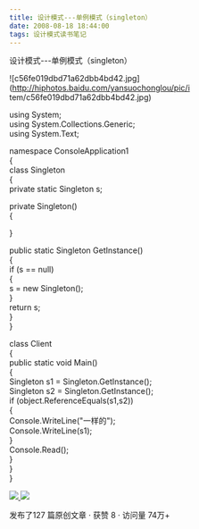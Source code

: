 ```yaml
---
title: 设计模式---单例模式（singleton）
date: 2008-08-18 18:44:00
tags: 设计模式读书笔记
---
```

设计模式---单例模式（singleton）

![c56fe019dbd71a62dbb4bd42.jpg](http://hiphotos.baidu.com/yansuochonglou/pic/i
tem/c56fe019dbd71a62dbb4bd42.jpg)

using System;  
using System.Collections.Generic;  
using System.Text;

namespace ConsoleApplication1  
{  
class Singleton  
{  
private static Singleton s;

private Singleton()  
{  
  
}

public static Singleton GetInstance()  
{  
if (s == null)  
{  
s = new Singleton();  
}  
return s;  
}  
}

class Client  
{  
public static void Main()  
{  
Singleton s1 = Singleton.GetInstance();  
Singleton s2 = Singleton.GetInstance();  
if (object.ReferenceEquals(s1,s2))  
{  
Console.WriteLine("一样的");  
Console.WriteLine(s1);  
}  
Console.Read();  
}  
}  
}



[ ![](https://profile.csdnimg.cn/5/2/5/3_cuipengfei1)
![](https://g.csdnimg.cn/static/user-reg-year/1x/11.png)
](https://blog.csdn.net/cuipengfei1)



发布了127 篇原创文章  ·  获赞 8  ·  访问量 74万+

